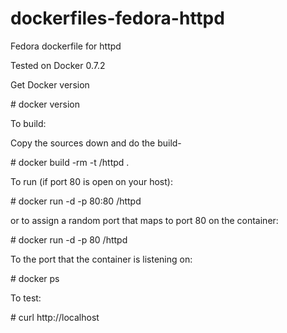 dockerfiles-fedora-httpd
========================

Fedora dockerfile for httpd

Tested on Docker 0.7.2

Get Docker version

\# docker version

To build:

Copy the sources down and do the build-

\# docker build -rm -t <username>/httpd .

To run (if port 80 is open on your host):

\# docker run -d -p 80:80 <username>/httpd

or to assign a random port that maps to port 80 on the container:

\# docker run -d -p 80 <username>/httpd

To the port that the container is listening on:

\# docker ps

To test:

\# curl http://localhost
